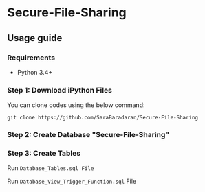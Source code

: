 # Secure-File-Sharing

## Usage guide

### Requirements
* Python 3.4+

### Step 1: Download iPython Files
You can clone codes using the below command:
```
git clone https://github.com/SaraBaradaran/Secure-File-Sharing
```

### Step 2: Create Database "Secure-File-Sharing"

### Step 3: Create Tables
Run `Database_Tables.sql File`

Run `Database_View_Trigger_Function.sql` File



